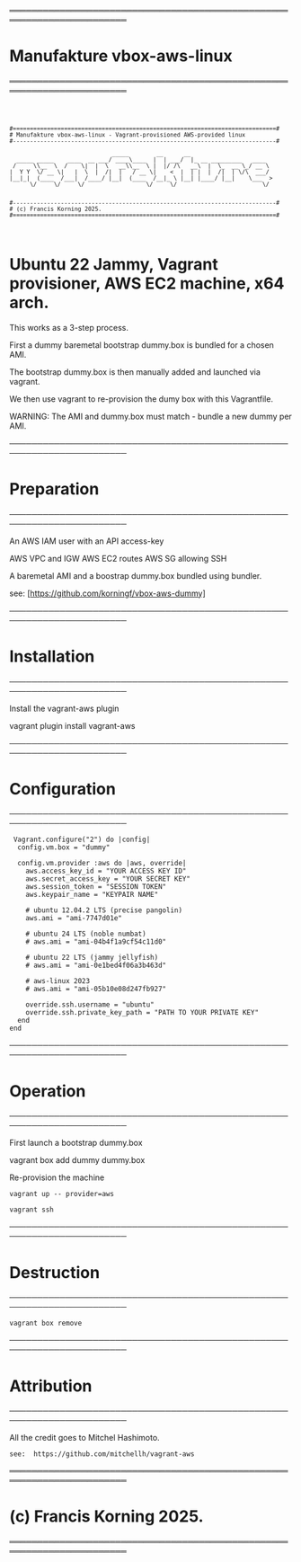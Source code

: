 
═══════════════════════════════════════════════════════════════════════
# Manufakture vbox-aws-linux
═══════════════════════════════════════════════════════════════════════

<code> 

	#=============================================================================#
	# Manufakture vbox-aws-linux - Vagrant-provisioned AWS-provided linux
	#-----------------------------------------------------------------------------#

                                  _____        __      __                        
      _____ _____    ____  __ ___/ ____\____  |  | ___/  |_ __ _________   ____  
     /     \\__  \  /    \|  |  \   __\\__  \ |  |/ /\   __\  |  \_  __ \_/ __ \ 
    |  Y Y  \/ __ \|   |  \  |  /|  |   / __ \|    <  |  | |  |  /|  | \/\  ___/ 
    |__|_|  (____  /___|  /____/ |__|  (____  /__|_ \ |__| |____/ |__|    \___  >
          \/     \/     \/                  \/     \/                         \/ 


	#-----------------------------------------------------------------------------#
	# (c) Francis Korning 2025.
	#=============================================================================#
 	                                                                              
</code>		
	

# Ubuntu 22 Jammy, Vagrant provisioner, AWS EC2 machine, x64 arch.


This works as a 3-step process. 

First a dummy baremetal bootstrap dummy.box is bundled for a chosen AMI.

The bootstrap dummy.box is then manually added and launched via vagrant.

We then use vagrant to re-provision the dumy box with this Vagrantfile.

WARNING: The AMI and dummy.box must match - bundle a new dummy per AMI.


───────────────────────────────────────────────────────────────────────
# Preparation
───────────────────────────────────────────────────────────────────────
	
An AWS IAM user with an API access-key

  AWS VPC and IGW
  AWS EC2 routes 
  AWS SG allowing SSH
  

A baremetal AMI and a boostrap dummy.box bundled using bundler.

see: [https://github.com/korningf/vbox-aws-dummy]
 

───────────────────────────────────────────────────────────────────────
# Installation
───────────────────────────────────────────────────────────────────────

Install the vagrant-aws plugin

  vagrant plugin install vagrant-aws



───────────────────────────────────────────────────────────────────────
# Configuration
───────────────────────────────────────────────────────────────────────

```
 Vagrant.configure("2") do |config|
  config.vm.box = "dummy"

  config.vm.provider :aws do |aws, override|
    aws.access_key_id = "YOUR ACCESS KEY ID"
    aws.secret_access_key = "YOUR SECRET KEY"
    aws.session_token = "SESSION TOKEN"
    aws.keypair_name = "KEYPAIR NAME"

    # ubuntu 12.04.2 LTS (precise pangolin)
    aws.ami = "ami-7747d01e"

    # ubuntu 24 LTS (noble numbat)
    # aws.ami = "ami-04b4f1a9cf54c11d0"
    
    # ubuntu 22 LTS (jammy jellyfish)
    # aws.ami = "ami-0e1bed4f06a3b463d"

    # aws-linux 2023
    # aws.ami = "ami-05b10e08d247fb927"

    override.ssh.username = "ubuntu"
    override.ssh.private_key_path = "PATH TO YOUR PRIVATE KEY"
  end
end
```
	

───────────────────────────────────────────────────────────────────────
# Operation
───────────────────────────────────────────────────────────────────────

 
First launch a bootstrap dummy.box

  vagrant box add dummy dummy.box


Re-provision the machine

	vagrant up -- provider=aws	
 
	vagrant ssh
	
	
───────────────────────────────────────────────────────────────────────
# Destruction
───────────────────────────────────────────────────────────────────────
	
	vagrant box remove  
	

───────────────────────────────────────────────────────────────────────
# Attribution
───────────────────────────────────────────────────────────────────────

  All the credit goes to Mitchel Hashimoto.
  
	see:  https://github.com/mitchellh/vagrant-aws
 
	
═══════════════════════════════════════════════════════════════════════
# (c) Francis Korning 2025.
═══════════════════════════════════════════════════════════════════════
